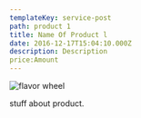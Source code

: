 ```yaml
---
templateKey: service-post
path: product 1
title: Name Of Product l
date: 2016-12-17T15:04:10.000Z
description: Description
price:Amount
---
```


![flavor wheel](/img/flavor_wheel.jpg)

stuff about product.